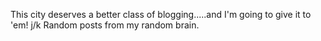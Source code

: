 This city deserves a better class of blogging.....and I'm going to give it to 'em! j/k
Random posts from my random brain.  
